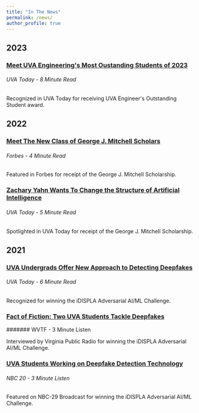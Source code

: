 ```yaml
---
title: "In The News"
permalink: /news/
author_profile: true
---
```

## 2023
### [Meet UVA Engineering's Most Oustanding Students of 2023](https://engineering.virginia.edu/news/2023/05/meet-uva-engineering%E2%80%99s-most-outstanding-students-2023)
###### UVA Today - 8 Minute Read

Recognized in UVA Today for receiving UVA Engineer's Outstanding Student award. 


## 2022
### [Meet The New Class of George J. Mitchell Scholars](https://www.forbes.com/sites/michaeltnietzel/2022/11/23/meet-the-new-class-of-george-j-mitchell-scholars/?sh=17f62445587e)
###### Forbes - 4 Minute Read

Featured in Forbes for receipt of the George J. Mitchell Scholarship.

### [Zachary Yahn Wants To Change the Structure of Artificial Intelligence](https://news.virginia.edu/content/zachary-yahn-wants-change-structure-artificial-intelligence)
###### UVA Today - 5 Minute Read

Spotlighted in UVA Today for receipt of the George J. Mitchell Scholarship.

## 2021
### [UVA Undergrads Offer New Approach to Detecting Deepfakes](https://engineering.virginia.edu/news/2021/03/uva-undergrads-offer-new-approach-detecting-deepfakes)
###### UVA Today - 6 Minute Read

Recognized for winning the iDISPLA Adversarial AI/ML Challenge. 

### [Fact of Fiction: Two UVA Students Tackle Deepfakes](https://www.wvtf.org/news/2021-06-18/fact-or-fiction-two-uva-students-tackle-deepfakes)
####### WVTF - 3 Minute Listen

Interviewed by Virginia Public Radio for winning the iDISPLA Adversarial AI/ML Challenge.

### [UVA Students Working on Deepfake Detection Technology](https://www.nbc29.com/2021/06/16/uva-students-working-deepfake-detection-technology/)
###### NBC 20 - 3 Minute Listen

Featured on NBC-29 Broadcast for winning the iDISPLA Adversarial AI/ML Challenge.